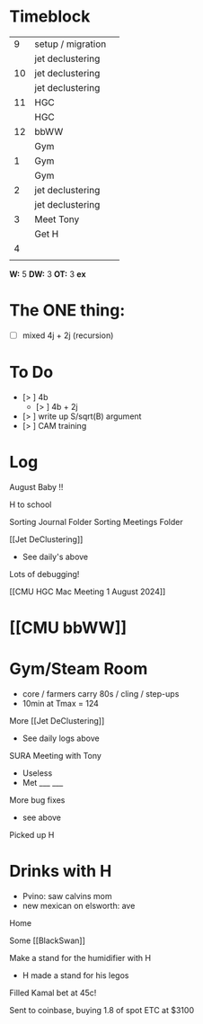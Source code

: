 # Timeblock

|     |                   |     |
| --- | ----------------- | --- |
| 9   | setup / migration |     |
|     | jet declustering  |     |
| 10  | jet declustering  |     |
|     | jet declustering  |     |
| 11  | HGC               |     |
|     | HGC               |     |
| 12  | bbWW              |     |
|     | Gym               |     |
| 1   | Gym               |     |
|     | Gym               |     |
| 2   | jet declustering  |     |
|     | jet declustering  |     |
| 3   | Meet Tony         |     |
|     | Get H             |     |
| 4   |                   |     |
|     |                   |     |

**W:** 5 
**DW:** 3 
**OT:** 3
**ex**

# The ONE thing: 
- [ ] mixed 4j + 2j (recursion)


# To Do
- [> ] 4b
	 - [> ] 4b + 2j
- [> ] write up S/sqrt(B) argument
- [> ] CAM training


# Log

August Baby !!

H to school 

Sorting Journal Folder
Sorting Meetings Folder

[[Jet DeClustering]]
- See daily's above

Lots of debugging!  

[[CMU HGC Mac Meeting 1 August 2024]]

# [[CMU bbWW]]


# Gym/Steam Room
- core / farmers carry 80s / cling / step-ups
- 10min at Tmax = 124

More [[Jet DeClustering]]
- See daily logs above

SURA Meeting with Tony
- Useless 
- Met ___ ___


More bug fixes
- see above

Picked up H

# Drinks with H
- Pvino: saw calvins mom
- new mexican on elsworth: ave

Home

Some [[BlackSwan]]

Make a stand for the humidifier with H
- H made a stand for his legos

Filled Kamal bet at 45c!  

Sent to coinbase, buying 1.8 of spot ETC at $3100
